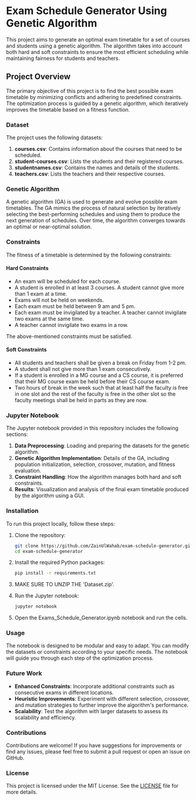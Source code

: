 # Exam Schedule Generator Using Genetic Algorithm

This project aims to generate an optimal exam timetable for a set of courses and students using a genetic algorithm. The algorithm takes into account both hard and soft constraints to ensure the most efficient scheduling while maintaining fairness for students and teachers.

## Project Overview

The primary objective of this project is to find the best possible exam timetable by minimizing conflicts and adhering to predefined constraints. The optimization process is guided by a genetic algorithm, which iteratively improves the timetable based on a fitness function.

### Dataset

The project uses the following datasets:

1. **courses.csv**: Contains information about the courses that need to be scheduled.
2. **student-courses.csv**: Lists the students and their registered courses.
3. **studentnames.csv**: Contains the names and details of the students.
4. **teachers.csv**: Lists the teachers and their respective courses.

### Genetic Algorithm

A genetic algorithm (GA) is used to generate and evolve possible exam timetables. The GA mimics the process of natural selection by iteratively selecting the best-performing schedules and using them to produce the next generation of schedules. Over time, the algorithm converges towards an optimal or near-optimal solution.

### Constraints

The fitness of a timetable is determined by the following constraints:

#### Hard Constraints
- An exam will be scheduled for each course.
- A student is enrolled in at least 3 courses. A student cannot give more than 1 exam at a time.
- Exams will not be held on weekends.
- Each exam must be held between 9 am and 5 pm.
- Each exam must be invigilated by a teacher. A teacher cannot invigilate two exams at the same time.
- A teacher cannot invigilate two exams in a row.

The above-mentioned constraints must be satisfied.

#### Soft Constraints
- All students and teachers shall be given a break on Friday from 1-2 pm.
- A student shall not give more than 1 exam consecutively.
- If a student is enrolled in a MG course and a CS course, it is preferred that their MG course exam be held before their CS course exam.
- Two hours of break in the week such that at least half the faculty is free in one slot and the rest of the faculty is free in the other slot so the faculty meetings shall be held in parts as they are now.


### Jupyter Notebook

The Jupyter notebook provided in this repository includes the following sections:

1. **Data Preprocessing**: Loading and preparing the datasets for the genetic algorithm.
2. **Genetic Algorithm Implementation**: Details of the GA, including population initialization, selection, crossover, mutation, and fitness evaluation.
3. **Constraint Handling**: How the algorithm manages both hard and soft constraints.
4. **Results**: Visualization and analysis of the final exam timetable produced by the algorithm using a GUI.

### Installation

To run this project locally, follow these steps:

1. Clone the repository:

   ```bash
   git clone https://github.com/ZainUlWahab/exam-schedule-generator.git
   cd exam-schedule-generator
   
2. Install the required Python packages:
   ```bash
   pip install -r requirements.txt

3. MAKE SURE TO UNZIP THE 'Dataset.zip'.
    
4. Run the Jupyter notebook:
   ```bash
   jupyter notebook
   
5. Open the Exams_Schedule_Generator.ipynb notebook and run the cells.

### Usage

The notebook is designed to be modular and easy to adapt. You can modify the datasets or constraints according to your specific needs. The notebook will guide you through each step of the optimization process.

### Future Work

- **Enhanced Constraints**: Incorporate additional constraints such as consecutive exams in different locations.
- **Heuristic Improvements**: Experiment with different selection, crossover, and mutation strategies to further improve the algorithm's performance.
- **Scalability**: Test the algorithm with larger datasets to assess its scalability and efficiency.

### Contributions

Contributions are welcome! If you have suggestions for improvements or find any issues, please feel free to submit a pull request or open an issue on GitHub.

### License

This project is licensed under the MIT License. See the [LICENSE](LICENSE) file for more details.
